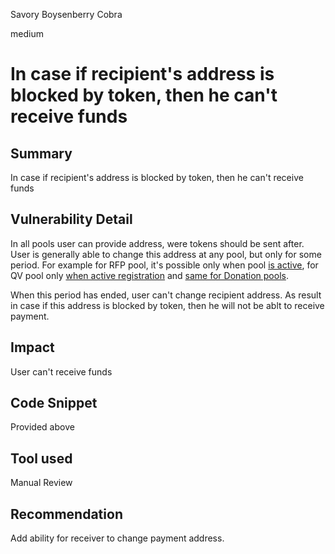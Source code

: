 Savory Boysenberry Cobra

medium

# In case if recipient's address is blocked by token, then he can't receive funds
## Summary
In case if recipient's address is blocked by token, then he can't receive funds
## Vulnerability Detail
In all pools user can provide address, were tokens should be sent after. User is generally able to change this address at any pool, but only for some period. For example for RFP pool, it's possible only when pool [is active](https://github.com/sherlock-audit/2023-09-Gitcoin/blob/main/allo-v2/contracts/strategies/rfp-simple/RFPSimpleStrategy.sol#L317), for QV pool only [when active registration](https://github.com/sherlock-audit/2023-09-Gitcoin/blob/main/allo-v2/contracts/strategies/qv-base/QVBaseStrategy.sol#L373) and [same for Donation pools](https://github.com/sherlock-audit/2023-09-Gitcoin/blob/main/allo-v2/contracts/strategies/donation-voting-merkle-base/DonationVotingMerkleDistributionBaseStrategy.sol#L531).

When this period has ended, user can't change recipient address. As result in case if this address is blocked by token, then he will not be ablt to receive payment.
## Impact
User can't receive funds
## Code Snippet
Provided above
## Tool used

Manual Review

## Recommendation
Add ability for receiver to change payment address.